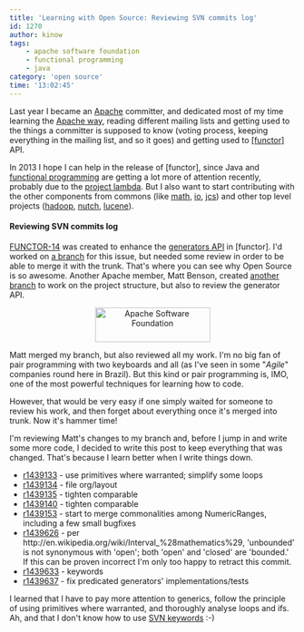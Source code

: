 ```yaml
---
title: 'Learning with Open Source: Reviewing SVN commits log'
id: 1270
author: kinow
tags:
    - apache software foundation
    - functional programming
    - java
category: 'open source'
time: '13:02:45'
---
```

<p>Last year I became an <a href="http://www.apache.org" title="Apache">Apache</a> committer, and dedicated most of my time learning the <a href="http://incubator.apache.org/learn/theapacheway.html" title="The Apache Way">Apache way</a>, reading different mailing lists and getting used to the things a committer is supposed to know (voting process, keeping everything in the mailing list, and so it goes) and getting used to <a href="http://commons.apache.org/functor" title="Apache Commons Functor">[functor]</a> API.</p>

<p>In 2013 I hope I can help in the release of [functor], since Java and <a href="http://reddit.com/r/functionalprogramming">functional programming</a> are getting a lot more of attention recently, probably due to the <a href="http://openjdk.java.net/projects/lambda/" title="Project Lambda">project lambda</a>. But I also want to start contributing with the other components from commons (like <a href="http://commons.apache.org/math/" title="Apache Commons Math">math</a>, <a href="http://commons.apache.org/io/" title="Apache Commons IO">io</a>, <a href="http://commons.apache.org/jcs/" title="Apache Commons JCS">jcs</a>) and other top level projects (<a href="http://hadoop.apache.org/" title="Apache Hadoop">hadoop</a>, <a href="http://nutch.apache.org/" title="Apache Nutch">nutch</a>, <a href="http://lucene.apache.org/" title="Apache Lucene">lucene</a>).</p>

<h4>Reviewing SVN commits log</h4>

<p><a href="https://issues.apache.org/jira/browse/FUNCTOR-14" title="Apache Commons Functor - Issue 14">FUNCTOR-14</a> was created to enhance the <a href="http://commons.apache.org/functor/apidocs/org/apache/commons/functor/generator/package-summary.html">generators API</a> in [functor]. I'd worked on <a href="http://svn.apache.org/viewvc/commons/proper/functor/branches/generators-FUNCTOR-14/">a branch</a> for this issue, but needed some review in order to be able to merge it with the trunk. That's where you can see why Open Source is so awesome. Another Apache member, Matt Benson, created <a href="http://svn.apache.org/viewvc/commons/proper/functor/branches/FUNCTOR-14-mm/">another branch</a> to work on the project structure, but also to review the generator API.</p>

<p style='text-align: center'><a href="{{assets.feather_small}}"><img src="{{assets.feather_small}}" alt="Apache Software Foundation" width="203" height="61" class="alignnone size-full wp-image-1125" /></a></p>

<!-- more -->

<p>Matt merged my branch, but also reviewed all my work. I'm no big fan of pair programming with two keyboards and all (as I've seen in some "<em>Agile</em>" companies round here in Brazil). But this kind or pair programming is, IMO, one of the most powerful techniques for learning how to code.</p>

<p>However, that would be very easy if one simply waited for someone to review his work, and then forget about everything once it's merged into trunk. Now it's hammer time!</p>

<p>I'm reviewing Matt's changes to my branch and, before I jump in and write some more code, I decided to write this post to keep everything that was changed. That's because I learn better when I write things down.</p>

<ul>
<li><a href="http://svn.apache.org/viewvc?view=revision&revision=1439133">r1439133</a> - use primitives where warranted; simplify some loops</li>
<li><a href="http://svn.apache.org/viewvc?view=revision&revision=1439134">r1439134</a> - file org/layout</li>
<li><a href="http://svn.apache.org/viewvc?view=revision&revision=1439135">r1439135</a> - tighten comparable</li>
<li><a href="http://svn.apache.org/viewvc?view=revision&revision=1439140">r1439140</a> - tighten comparable</li>
<li><a href="http://svn.apache.org/viewvc?view=revision&revision=1439153">r1439153</a> - start to merge commonalities among NumericRanges, including a few small bugfixes</li>
<li><a href="http://svn.apache.org/viewvc?view=revision&revision=1439626">r1439626</a> - per http://en.wikipedia.org/wiki/Interval_%28mathematics%29, 'unbounded' is not synonymous with 'open'; both 'open' and 'closed' are 'bounded.'  If this can be proven incorrect I'm only too happy to retract this commit.</li>
<li><a href="http://svn.apache.org/viewvc?view=revision&revision=1439633">r1439633</a> - keywords</li>
<li><a href="http://svn.apache.org/viewvc?view=revision&revision=1439637">r1439637</a> - fix predicated generators' implementations/tests</li>
</ul>

<p>I learned that I have to pay more attention to generics, follow the principle of using primitives where warranted, and thoroughly analyse loops and ifs. Ah, and that I don't know how to use <a href="http://svnbook.red-bean.com/en/1.4/svn.advanced.props.special.keywords.html" title="SVN Keywords">SVN keywords</a> :-)</p>